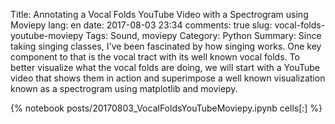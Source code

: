 ﻿Title: Annotating a Vocal Folds YouTube Video with a Spectrogram using Moviepy 
lang: en
date: 2017-08-03 23:34
comments: true
slug: vocal-folds-youtube-moviepy 
Tags: Sound, moviepy 
Category: Python
Summary: Since taking singing classes, I've been fascinated by how singing works. One key component to that is the vocal tract with its well known vocal folds. To better visualize what the vocal folds are doing, we will start with a YouTube video that shows them in action and superimpose a well known visualization known as a spectrogram using matplotlib and moviepy. 

{% notebook posts/20170803_VocalFoldsYouTubeMoviepy.ipynb cells[:] %}
